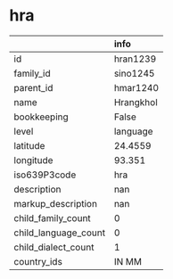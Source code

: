 # hra
|                      | info      |
|:---------------------|:----------|
| id                   | hran1239  |
| family_id            | sino1245  |
| parent_id            | hmar1240  |
| name                 | Hrangkhol |
| bookkeeping          | False     |
| level                | language  |
| latitude             | 24.4559   |
| longitude            | 93.351    |
| iso639P3code         | hra       |
| description          | nan       |
| markup_description   | nan       |
| child_family_count   | 0         |
| child_language_count | 0         |
| child_dialect_count  | 1         |
| country_ids          | IN MM     |